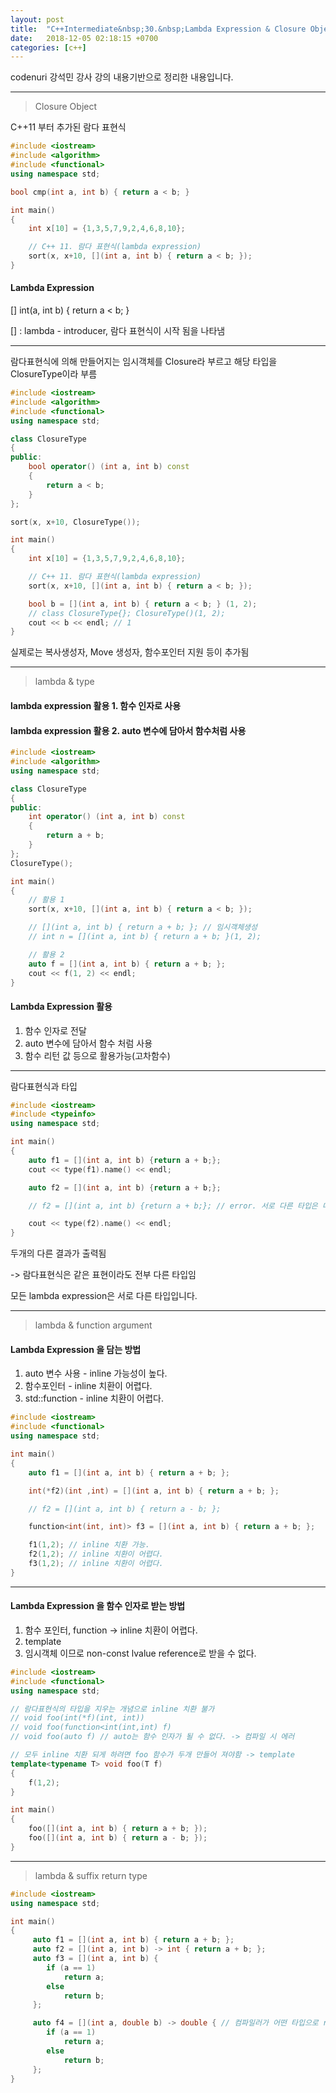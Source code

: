 ```yaml
---
layout: post
title:  "C++Intermediate&nbsp;30.&nbsp;Lambda Expression & Closure Object"
date:   2018-12-05 02:18:15 +0700
categories: [c++]
---
```


codenuri 강석민 강사 강의 내용기반으로 정리한 내용입니다.

---

> Closure Object

C++11 부터 추가된 람다 표현식

``` cpp
#include <iostream>
#include <algorithm>
#include <functional>
using namespace std;

bool cmp(int a, int b) { return a < b; }

int main()
{
    int x[10] = {1,3,5,7,9,2,4,6,8,10};

    // C++ 11. 람다 표현식(lambda expression)
    sort(x, x+10, [](int a, int b) { return a < b; });
}
```

#### Lambda Expression

[] int(a, int b) { return a < b; }

[] : lambda - introducer, 람다 표현식이 시작 됨을 나타냄

---

람다표현식에 의해 만들어지는 임시객체를 Closure라 부르고 해당 타입을 ClosureType이라 부름

``` cpp
#include <iostream>
#include <algorithm>
#include <functional>
using namespace std;

class ClosureType
{
public:
    bool operator() (int a, int b) const
    {
        return a < b;
    }
};

sort(x, x+10, ClosureType());

int main()
{
    int x[10] = {1,3,5,7,9,2,4,6,8,10};

    // C++ 11. 람다 표현식(lambda expression)
    sort(x, x+10, [](int a, int b) { return a < b; });

    bool b = [](int a, int b) { return a < b; } (1, 2);
    // class ClosureType{}; ClosureType()(1, 2);
    cout << b << endl; // 1
}
```

실제로는 복사생성자, Move 생성자, 함수포인터 지원 등이 추가됨

---

> lambda & type

#### lambda expression 활용 1. 함수 인자로 사용

#### lambda expression 활용 2. auto 변수에 담아서 함수처럼 사용

``` cpp
#include <iostream>
#include <algorithm>
using namespace std;

class ClosureType
{
public:
    int operator() (int a, int b) const
    {
        return a + b;
    }
};
ClosureType();

int main()
{
    // 활용 1
    sort(x, x+10, [](int a, int b) { return a < b; });

    // [](int a, int b) { return a + b; }; // 임시객체생성
    // int n = [](int a, int b) { return a + b; }(1, 2); 

    // 활용 2
    auto f = [](int a, int b) { return a + b; };
    cout << f(1, 2) << endl;
}
```

#### Lambda Expression 활용

1. 함수 인자로 전달
2. auto 변수에 담아서 함수 처럼 사용
3. 함수 리턴 값 등으로 활용가능(고차함수)

---

람다표현식과 타입

``` cpp
#include <iostream>
#include <typeinfo>
using namespace std;

int main()
{
    auto f1 = [](int a, int b) {return a + b;};
    cout << type(f1).name() << endl;

    auto f2 = [](int a, int b) {return a + b;};

    // f2 = [](int a, int b) {return a + b;}; // error. 서로 다른 타입은 대입될 수 없음, 컴파일러가 대입연산을 delete 하기도 함

    cout << type(f2).name() << endl;
}
```

두개의 다른 결과가 출력됨

-> 람다표현식은 같은 표현이라도 전부 다른 타입임

모든 lambda expression은 서로 다른 타입입니다.

---

> lambda & function argument

#### Lambda Expression 을 담는 방법

1. auto 변수 사용 - inline 가능성이 높다.
2. 함수포인터 - inline 치환이 어렵다.
3. std::function - inline 치환이 어렵다.

``` cpp
#include <iostream>
#include <functional>
using namespace std;

int main()
{
    auto f1 = [](int a, int b) { return a + b; };

    int(*f2)(int ,int) = [](int a, int b) { return a + b; };

    // f2 = [](int a, int b) { return a - b; };

    function<int(int, int)> f3 = [](int a, int b) { return a + b; };

    f1(1,2); // inline 치환 가능.
    f2(1,2); // inline 치환이 어렵다.
    f3(1,2); // inline 치환이 어렵다.
}
```

---

#### Lambda Expression 을 함수 인자로 받는 방법

1. 함수 포인터, function -> inline 치환이 어렵다.
2. template
3. 임시객체 이므로 non-const lvalue reference로 받을 수 없다.

``` cpp
#include <iostream>
#include <functional>
using namespace std;

// 람다표현식의 타입을 지우는 개념으로 inline 치환 불가
// void foo(int(*f)(int, int))
// void foo(function<int(int,int) f)
// void foo(auto f) // auto는 함수 인자가 될 수 없다. -> 컴파일 시 에러

// 모두 inline 치환 되게 하려면 foo 함수가 두개 만들어 져야함 -> template
template<typename T> void foo(T f)
{
    f(1,2);
}

int main()
{
    foo([](int a, int b) { return a + b; });
    foo([](int a, int b) { return a - b; });
}
```

---

> lambda & suffix return type

``` cpp
#include <iostream>
using namespace std;

int main()
{
     auto f1 = [](int a, int b) { return a + b; };
     auto f2 = [](int a, int b) -> int { return a + b; };
     auto f3 = [](int a, int b) { 
        if (a == 1)
            return a;
        else
            return b; 
     };

     auto f4 = [](int a, double b) -> double { // 컴파일러가 어떤 타입으로 return 해야하는지 모름 error -> double로 지정
        if (a == 1)
            return a;
        else
            return b; 
     };
}
```
